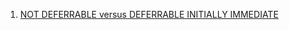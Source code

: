  1. [NOT DEFERRABLE versus DEFERRABLE INITIALLY IMMEDIATE](https://stackoverflow.com/questions/5300307/not-deferrable-versus-deferrable-initially-immediate)
